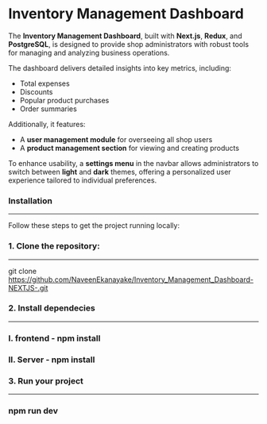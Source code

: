 # Inventory Management Dashboard

The **Inventory Management Dashboard**, built with **Next.js**, **Redux**, and **PostgreSQL**, is designed to provide shop administrators with robust tools for managing and analyzing business operations. 

The dashboard delivers detailed insights into key metrics, including:
- Total expenses
- Discounts
- Popular product purchases
- Order summaries

Additionally, it features:
- A **user management module** for overseeing all shop users
- A **product management section** for viewing and creating products

To enhance usability, a **settings menu** in the navbar allows administrators to switch between **light** and **dark** themes, offering a personalized user experience tailored to individual preferences.


### Installation

---


Follow these steps to get the project running locally:

### 1. Clone the repository:

---

git clone https://github.com/NaveenEkanayake/Inventory_Management_Dashboard-NEXTJS-.git

### 2. Install dependecies

---

### I. frontend - npm install 
### II. Server - npm install 

### 3. Run your project
---
### npm run dev
